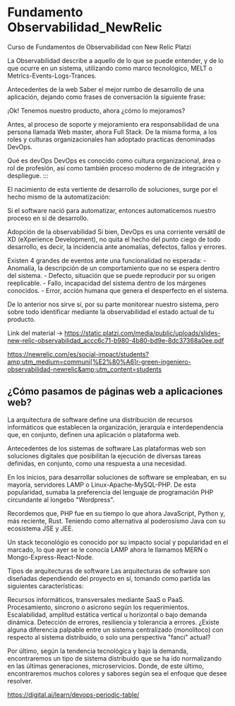 # Fundamento Observabilidad_NewRelic
Curso de Fundamentos de Observabilidad con New Relic Platzi

La Observabilidad describe a aquello de lo que se puede entender, y de lo que ocurre en un sistema, utilizando como marco tecnológico, MELT o Metrics-Events-Logs-Trances.

Antecedentes de la web
Saber el mejor rumbo de desarrollo de una aplicación, dejando como frases de conversación la siguiente frase:

¡Ok! Tenemos nuestro producto, ahora ¿cómo lo mejoramos?

Antes, al proceso de soporte y mejoramiento era responsabilidad de una persona llamada Web master, ahora Full Stack. De la misma forma, a los roles y culturas organizacionales han adoptado practicas denominadas DevOps.

Qué es devOps
DevOps es conocido como cultura organizacional, área o rol de profesión, así como también proceso moderno de de integración y despliegue. :::

El nacimiento de esta vertiente de desarrollo de soluciones, surge por el hecho mismo de la automatización:

Si el software nació para automatizar, entonces automaticemos nuestro proceso en sí de desarrollo.

Adopción de la observabilidad
Si bien, DevOps es una corriente versátil de XD (eXperience Development), no quita el hecho del punto ciego de todo desarrollo, es decir, la incidencia ante anomalías, defectos, fallos y errores.

Existen 4 grandes de eventos ante una funcionalidad no esperada: - Anomalía, la descripción de un comportamiento que no se espera dentro del sistema. - Defecto, situación que se puede reproducir por su origen reeplicable. - Fallo, incapacidad del sistema dentro de los márgenes conocidos. - Error, acción humana que genera el desperfecto en el sistema.

De lo anterior nos sirve sí, por su parte monitorear nuestro sistema, pero sobre todo identificar mediante la observabilidad el estado actual de tu producto.

Link del material -> https://static.platzi.com/media/public/uploads/slides-new-relic-observabilidad_accc6c71-b980-4b80-bd9e-8dc37368a0ee.pdf

https://newrelic.com/es/social-impact/students?amp;utm_medium=communi[%E2%80%A6]r-green-ingeniero-observabilidad-newrelic&amp;utm_content=students

## ¿Cómo pasamos de páginas web a aplicaciones web?
La arquitectura de software define una distribución de recursos informáticos que establecen la organización, jerarquía e interdependencia que, en conjunto, definen una aplicación o plataforma web.

Antecedentes de los sistemas de software
Las plataformas web son soluciones digitales que posibilitan la ejecución de diversas tareas definidas, en conjunto, como una respuesta a una necesidad.

En los inicios, para desarrollar soluciones de software se empleaban, en su mayoría, servidores LAMP o Linux-Apache-MySQL-PHP. De esta popularidad, sumaba la preferencia del lenguaje de programación PHP circundante al longebo "Wordpress".

Recordemos que, PHP fue en su tiempo lo que ahora JavaScript, Python y, más reciente, Rust. Teniendo como alternativa al poderosísmo Java con su ecosistema JSE y JEE.

Un stack teconológio es conocido por su impacto social y popularidad en el marcado, lo que ayer se le conocía LAMP ahora le llamamos MERN o Mongo-Express-React-Node.

Tipos de arquitecturas de software
Las arquitecturas de software son diseñadas dependiendo del proyecto en sí, tomando como partida las siguientes características:

Recursos informáticos, transversales mediante SaaS o PaaS.
Procesamiento, síncrono o asícrono según los requerimientos.
Escalabilidad, amplitud estática vertical u horizontal o bajo demanda dinámica.
Detección de errores, resiliencia y tolerancia a errores.
¿Existe alguna diferencia palpable entre un sistema centralizado (monolítoco) con respecto al sistema distribuido, o solo una perspectiva "fanci" actual?

Por último, según la tendencia tecnológica y bajo la demanda, encontraremos un tipo de sistema distribuído que se ha ido normalizando en las últimas generaciones, microservicios. Donde, de este último, encontraremos muchos colores y sabores según sea el enfoque que desee resolver.

https://digital.ai/learn/devops-periodic-table/

